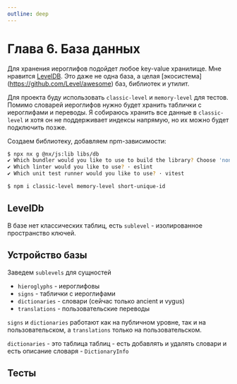 ```yaml
---
outline: deep
---
```


# Глава 6. База данных

Для хранения иероглифов подойдет любое key-value хранилище. Мне
нравится [LevelDB](https://github.com/Level/level). Это даже не одна база, а целая [экосистема]
(https://github.com/Level/awesome) баз, библиотек и утилит.

Для проекта буду использовать `classic-level` и `memory-level` для тестов. Помимо словарей иероглифов нужно
будет хранить таблички с иероглифами и переводы. Я собираюсь хранить все данные в `classic-level` и хотя он не
поддерживает индексы напрямую, но их можно будет подключить позже.

Создаем библиотеку, добавляем npm-зависимости:

```bash
$ npx nx g @nx/js:lib libs/db
✔ Which bundler would you like to use to build the library? Choose 'none' to skip build setup. · none
✔ Which linter would you like to use? · eslint
✔ Which unit test runner would you like to use? · vitest

$ npm i classic-level memory-level short-unique-id
```

## LevelDb

В базе нет классических таблиц, есть `sublevel` - изолированное пространство ключей.

## Устройство базы
Заведем `sublevels` для сущностей
- `hieroglyphs` - иероглифовы
- `signs` -  таблички с иероглифами
- `dictionaries` - словари (сейчас только ancient и vygus)
- `translations` - пользовательские переводы

`signs` и `dictionaries` работают как на публичном уровне, так и на пользовательском, а `translations`
только на пользовательском.

`dictionaries` - это таблица таблиц - есть добавлять и удалять словари и есть описание словаря - `DictionaryInfo`

## Тесты

